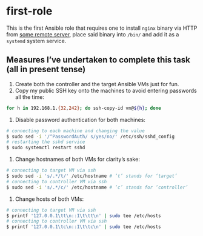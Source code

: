# first-role

This is the first Ansible role that requires one to install `nginx`
binary via HTTP from [some remote
server](https://example.com/registry/nginx_1.0.0), place said binary
into `/bin/` and add it as a `systemd` system service.

## Measures I’ve undertaken to complete this task (all in present tense)

1. Create both the controller and the target Ansible VMs just for fun.
1. Copy my public SSH key onto the machines to avoid entering passwords
   all the time:

```sh
for h in 192.168.1.{32,242}; do ssh-copy-id vm@${h}; done
```

1. Disable password authentication for both machines:

```sh
# connecting to each machine and changing the value
$ sudo sed -i '/^PasswordAuth/ s/yes/no/' /etc/ssh/sshd_config
# restarting the sshd service
$ sudo systemctl restart sshd
```

1. Change hostnames of both VMs for clarity’s sake:

```sh
# connecting to target VM via ssh
$ sudo sed -i 's/.*/t/' /etc/hostname # ‘t’ stands for ‘target’
# connecting to controller VM via ssh
$ sudo sed -i 's/.*/c/' /etc/hostname # ‘c’ stands for ‘controller’
```

1. Change hosts of both VMs:

```sh
# connecting to target VM via ssh
$ printf '127.0.0.1\tt\n::1\t\tt\n' | sudo tee /etc/hosts
# connecting to controller VM via ssh
$ printf '127.0.0.1\tc\n::1\t\tc\n' | sudo tee /etc/hosts
```
